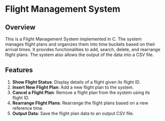 # Flight Management System

## Overview
This is a Flight Management System implemented in C. The system manages flight plans and organizes them into time buckets based on their arrival times. It provides functionalities to add, search, delete, and rearrange flight plans. The system also allows the output of the data into a CSV file.

## Features
1. **Show Flight Status**: Display details of a flight given its flight ID.
2. **Insert New Flight Plan**: Add a new flight plan to the system.
3. **Cancel a Flight Plan**: Remove a flight plan from the system using its flight ID.
4. **Rearrange Flight Plans**: Rearrange the flight plans based on a new reference time.
5. **Output Data**: Save the flight plan data to an output CSV file.
